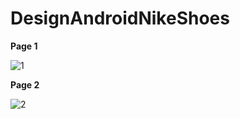 # DesignAndroidNikeShoes

**Page 1**

![1](https://user-images.githubusercontent.com/54769213/107539106-3843e580-6bf7-11eb-97c2-ca5ff7c9adc4.png)

**Page 2**

![2](https://user-images.githubusercontent.com/54769213/107539386-7e994480-6bf7-11eb-9744-0204003136b2.png)
